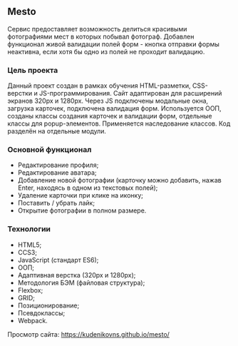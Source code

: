 ## Mesto

Сервис предоставляет возможность делиться красивыми фотографиями мест в которых побывал фотограф.
Добавлен функционал живой валидации полей форм - кнопка отправки формы неактивна, если хотя бы одно из полей не проходит валидацию.

### Цель проекта
Данный проект создан в рамках обучения HTML-разметки, CSS-верстки и JS-программирования. Сайт адаптирован для расширений экранов 320px и 1280px. Через JS подключены модальные окна, загрузка карточек, подключена валидация форм. Используется ООП, созданы классы создания карточек и валидации форм, отдельные классы для popup-элементов. Применяется наследование классов. Код разделён на отдельные модули.

### Основной функционал
- Редактирование профиля;
- Редактирование аватара;
- Добавление новой фотографии (карточку можно добавить, нажав Enter, находясь в одном из текстовых полей);
- Удаление карточки при клике на иконку;
- Поставить / убрать лайк;
- Открытие фотографии в полном размере.

### Технологии
- HTML5;
- CCS3;
- JavaScript (стандарт ES6);
- ООП;
- Адаптивная верстка (320px и 1280px);
- Методология БЭМ (файловая структура);
- Flexbox;
- GRID;
- Позиционирование;
- Псевдоклассы;
- Webpack.

Просмотр сайта: https://kudenikovns.github.io/mesto/
